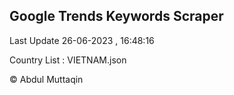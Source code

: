 

## Google Trends Keywords Scraper 
 
Last Update 26-06-2023 , 16:48:16

Country List :
VIETNAM.json



© Abdul Muttaqin 
